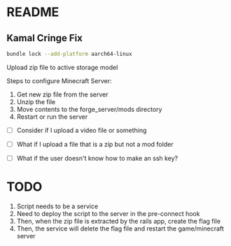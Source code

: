 # README

## Kamal Cringe Fix
```bash
bundle lock --add-platform aarch64-linux
```


Upload zip file to active storage model

Steps to configure Minecraft Server:
1. Get new zip file from the server
2. Unzip the file
3. Move contents to the forge_server/mods directory
4. Restart or run the server


<!-- Things to thing about -->
- [ ] Consider if I upload a video file or something
- [ ] What if I upload a file that is a zip but not a mod folder
- [ ] What if the user doesn't know how to make an ssh key?


# TODO
1. Script needs to be a service
2. Need to deploy the script to the server in the pre-connect hook
3. Then, when the zip file is extracted by the rails app, create the flag file
4. Then, the service will delete the flag file and restart the game/minecraft server